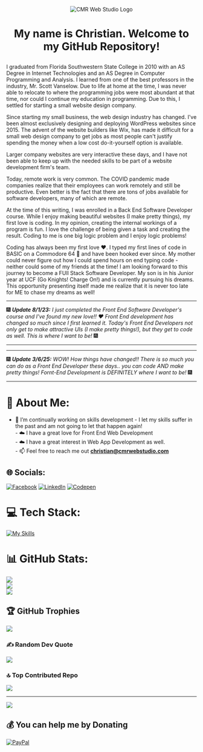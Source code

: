 <p align="center"><img src="https://github.com/CMRapp/CMRapp/assets/106698098/2060c44d-19db-4a73-a2b5-158cea26897c"
alt="CMR Web Studio Logo"></p>

# <p align="center">My name is Christian. Welcome to my GitHub Repository!</p> 


I graduated from Florida Southwestern State College in 2010 with an AS Degree in Internet Technologies and an AS Degree in Computer Programming and Analysis. I learned from one of the best professors in the industry, Mr. Scott Vanselow. Due to life at home at the time, I was never able to relocate to where the programming jobs were most abundant at that time, nor could I continue my education in programming. Due to this, I settled for starting a small website design company. 

Since starting my small business, the web design industry has changed. I've been almost exclusively designing and deploying WordPress websites since 2015. The advent of the website builders like Wix, has made it difficult for a small web design company to get jobs as most people can't justify spending the money when a low cost do-it-yourself option is available.

Larger company websites are very interactive these days, and I have not been able to keep up with the needed skills to be part of a website development firm's team.

Today, remote work is very common. The COVID pandemic made companies realize that their employees can work remotely and still be productive. Even better is the fact that there are tons of jobs available for software developers, many of which are remote. 

At the time of this writing, I was enrolled in a Back End Software Developer course. While I enjoy making beautiful websites (I make pretty things), my first love is coding. In my opinion, creating the internal workings of a program is fun. I love the challenge of being given a task and creating the result. Coding to me is one big logic problem and I enjoy logic problems!

Coding has always been my first love :heart:. I typed my first lines of code in BASIC on a Commodore 64 :eyes: and have been hooked ever since. My mother could never figure out how I could spend hours on end typing code - neither could some of my friends at the time! I am looking forward to this journey to become a FUll Stack Software Developer. My son is in his Junior year at UCF (Go Knights! Charge On!) and is currently pursuing his dreams. This opportunity presenting itself made me realize that it is never too late for ME to chase my dreams as well!

___
🎆 <em><strong>Update 8/1/23:</strong> I just completed the Front End Software Developer's course and I've found my new love!! :heart: Front End development has changed so much since I first learned it. Today's Front End Developers not only get to make attractive UIs (I make pretty things!), but they get to code as well. This is where I want to be!</em> 🎆
___

___
🎆 <em><strong>Update 3/6/25:</strong> WOW! How things have changed!! There is so much you can do as a Front End Developer these days.. you can code AND make pretty things! Fornt-End Development is DEFINITELY where I want to be!</em> 🎆
___

# 💫 About Me:
- 🌱 I’m continually working on skills development - I let my skills suffer in the past and am not going to let that happen again!<br>- ☁️ I have a great love for Front End Web Development<br>- ☁️ I have a great interest in Web App Development as well.<br>- 📫 Feel free to reach me out **christian@cmrwebstudio.com**


## 🌐 Socials:
[![Facebook](https://img.shields.io/badge/Facebook-%231877F2.svg?logo=Facebook&logoColor=white)](https://facebook.com/christian.rapp.31) [![LinkedIn](https://img.shields.io/badge/LinkedIn-%230077B5.svg?logo=linkedin&logoColor=white)](https://linkedin.com/in/christianmrapp) [![Codepen](https://img.shields.io/badge/Codepen-000000?style=for-the-badge&logo=codepen&logoColor=white)](https://codepen.io/CMRapp) 

# 💻 Tech Stack:
[![My Skills](https://skillicons.dev/icons?i=react,nextjs,nodejs,ts,js,prisma,tailwind,bootstrap,vscode,vercel,html,css,webpack,jquery,wordpress,eclipse,spring,java,mysql,cs,cpp,ps,windows)](https://skillicons.dev)

# 📊 GitHub Stats:
![](https://github-readme-stats.vercel.app/api?username=CMRapp&theme=radical&hide_border=false&include_all_commits=true&count_private=false)<br/>
![](https://github-readme-streak-stats.herokuapp.com/?user=CMRapp&theme=radical&hide_border=false)<br/>
![](https://github-readme-stats.vercel.app/api/top-langs/?username=CMRapp&theme=radical&hide_border=false&include_all_commits=true&count_private=false&layout=compact)

## 🏆 GitHub Trophies
![](https://github-profile-trophy.vercel.app/?username=CMRapp&theme=radical&no-frame=false&no-bg=true&margin-w=4)

### ✍️ Random Dev Quote
![](https://quotes-github-readme.vercel.app/api?type=horizontal&theme=radical)

### 🔝 Top Contributed Repo
![](https://github-contributor-stats.vercel.app/api?username=CMRapp&limit=5&theme=dark&combine_all_yearly_contributions=true)

---
[![](https://visitcount.itsvg.in/api?id=CMRapp&icon=0&color=0)](https://visitcount.itsvg.in)

  ## 💰 You can help me by Donating
  [![PayPal](https://img.shields.io/badge/PayPal-00457C?style=for-the-badge&logo=paypal&logoColor=white)](https://paypal.me/CMRapp23) 

  
<!-- Proudly created with GPRM ( https://gprm.itsvg.in ) -->
<!--
**CMRapp/CMRapp** is a ✨ _special_ ✨ repository because its `README.md` (this file) appears on your GitHub profile.

Here are some ideas to get you started:

- 🔭 I’m currently working on ...
- 🌱 I’m currently learning ...
- 👯 I’m looking to collaborate on ...
- 🤔 I’m looking for help with ...
- 💬 Ask me about ...
- 📫 How to reach me: ...
- 😄 Pronouns: ...
- ⚡ Fun fact: ...
-->
